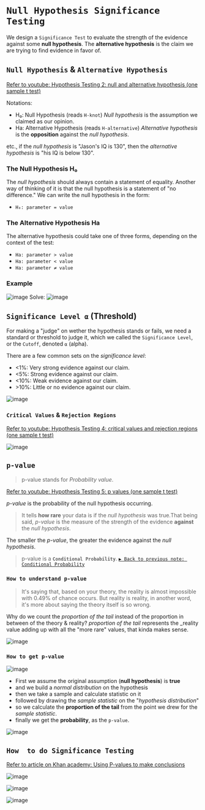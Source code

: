 # `Null Hypothesis Significance Testing`

We design a `Significance Test` to evaluate the strength of the evidence against some **null hypothesis**. 
The **alternative hypothesis**  is the claim we are trying to find evidence in favor of.

## `Null Hypothesis` & `Alternative Hypothesis`

[Refer to youtube: Hypothesis Testing 2: null and alternative hypothesis (one sample t test)](https://www.youtube.com/watch?v=L1GV6nLnbyE)

Notations:
- H₀: Null Hypothesis (reads `H-knot`)
_Null hypothesis_ is the assumption we claimed as our opinion.
- Ha: Alternative Hypothesis (reads `H-alternative`)
_Alternative hypothesis_ is the **opposition** against the _null hypothesis_.

etc., if the _null hypothesis_ is "Jason's IQ is 130", then the _alternative hypothesis_ is "his IQ is below 130".


### The Null Hypothesis H₀
The _null hypothesis_ should always contain a statement of equality. Another way of thinking of it is that the null hypothesis is a statement of "no difference." 
We can write the null hypothesis in the form:
- `H₀: parameter = value`


### The Alternative Hypothesis Ha
The alternative hypothesis could take one of three forms, depending on the context of the test:
- `Ha: parameter > value`
- `Ha: parameter < value`
- `Ha: parameter ≠ value`


### Example
![image](https://user-images.githubusercontent.com/14041622/45251531-53510200-b37a-11e8-9fba-12011c2c6ef0.png)
Solve:
![image](https://user-images.githubusercontent.com/14041622/45251543-94491680-b37a-11e8-8d43-7ebd093b8046.png)



## `Significance Level ⍺` (Threshold)

For making a "judge" on wether the hypothesis stands or fails, we need a standard or threshold to judge it, which we called the `Significance Level`, or the `Cutoff`, denoted `⍺` (alpha).

There are a few common sets on the _significance level_:
- \<1%: Very strong evidence against our claim.
- \<5%: Strong evidence against our claim.
- \<10%: Weak evidence against our claim.
- \>10%: Little or no evidence against our claim.

![image](https://user-images.githubusercontent.com/14041622/45202814-be340780-b2ac-11e8-9fa0-3b3dc088877b.png)

### `Critical Values` & `Rejection Regions`
[Refer to youtube: Hypothesis Testing 4: critical values and rejection regions (one sample t test)](https://www.youtube.com/watch?v=BdeuCflLPQI)

![image](https://user-images.githubusercontent.com/14041622/45207719-5802b100-b2bb-11e8-85cd-ca0e59bb65a9.png)


## `p-value`
> p-value stands for _Probability value_.

[Refer to youtube: Hypothesis Testing 5: p values (one sample t test)](https://www.youtube.com/watch?v=WojcyhC7EVc)

_p-value_ is the probability of the null hypothesis occurring.

> It tells **how rare** your data is if the _null hypothesis_ was true.That being said, _p-value_ is the measure of the strength of the evidence **against** the _null hypothesis_.

The smaller the _p-value_, the greater the evidence against the _null hypothesis_.

> p-value is a **`Conditional Probability`**.
[`▶︎ Back to previous note: Conditional Probability`](https://github.com/solomonxie/solomonxie.github.io/issues/50#issuecomment-412445737)

### `How to understand p-value`
> It's saying that, based on your theory, the reality is almost impossible with 0.49% of chance occurs. But reality is reality, in another word, it's more about saying the theory itself is so wrong.

Why do we count the _proportion of the tail_ instead of the proportion in between of the theory & reality?
_proportion of the tail_ represents the _reality value adding up with all the "more rare" values, that kinda makes sense.

![image](https://user-images.githubusercontent.com/14041622/45208130-71582d00-b2bc-11e8-97b8-38546dff6fb6.png)


### `How to get p-value`

![image](https://user-images.githubusercontent.com/14041622/45206227-17089d80-b2b7-11e8-98ec-3d413f8d7443.png)

- First we assume the original assumption (__null hypothesis__) is **true**
- and we build a _normal distribution_ on the hypothesis
- then we take a sample and calculate statistic on it
- followed by drawing the _sample statistic_ on the "_hypothesis distribution_"
- so we calculate the **proportion of the tail** from the point we drew for the _sample statistic_.
- finally we get the **probability**, as the `p-value`.

![image](https://user-images.githubusercontent.com/14041622/45207840-b62f9400-b2bb-11e8-9ea6-87b7dd1c69de.png)



## `How  to do Significance Testing`

[Refer to article on Khan academy: Using P-values to make conclusions](https://www.khanacademy.org/math/statistics-probability/significance-tests-one-sample/modal/a/p-value-conclusions)

![image](https://user-images.githubusercontent.com/14041622/45216112-0a457300-b2d2-11e8-8d7d-b741ca3b2241.png)

![image](https://user-images.githubusercontent.com/14041622/45165275-14f6fe00-b227-11e8-97e1-fe7854f01b08.png)



![image](https://user-images.githubusercontent.com/14041622/45207510-b67b5f80-b2ba-11e8-9e63-f9d0a3a65497.png)
